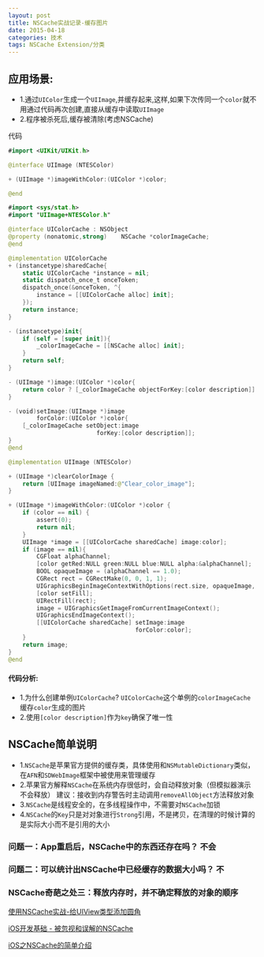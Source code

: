 ```yaml
---
layout: post
title: NSCache实战记录-缓存图片
date: 2015-04-18
categories: 技术
tags: NSCache Extension/分类
---
```


## 应用场景:
- 1.通过`UIColor`生成一个`UIImage`,并缓存起来,这样,如果下次传同一个`color`就不用通过代码再次创建,直接从缓存中读取`UIImage`
- 2.程序被杀死后,缓存被清除(考虑NSCache)

代码
```swift
#import <UIKit/UIKit.h>

@interface UIImage (NTESColor)

+ (UIImage *)imageWithColor:(UIColor *)color;

@end
```

```swift
#import <sys/stat.h>
#import "UIImage+NTESColor.h"

@interface UIColorCache : NSObject
@property (nonatomic,strong)    NSCache *colorImageCache;
@end

@implementation UIColorCache
+ (instancetype)sharedCache{
    static UIColorCache *instance = nil;
    static dispatch_once_t onceToken;
    dispatch_once(&onceToken, ^{
        instance = [[UIColorCache alloc] init];
    });
    return instance;
}

- (instancetype)init{
    if (self = [super init]){
        _colorImageCache = [[NSCache alloc] init];
    }
    return self;
}

- (UIImage *)image:(UIColor *)color{
    return color ? [_colorImageCache objectForKey:[color description]] : nil;
}

- (void)setImage:(UIImage *)image
        forColor:(UIColor *)color{
    [_colorImageCache setObject:image
                         forKey:[color description]];
}
@end

@implementation UIImage (NTESColor)

+ (UIImage *)clearColorImage {
    return [UIImage imageNamed:@"Clear_color_image"];
}

+ (UIImage *)imageWithColor:(UIColor *)color {    
    if (color == nil) {
        assert(0);
        return nil;
    }
    UIImage *image = [[UIColorCache sharedCache] image:color];
    if (image == nil){
        CGFloat alphaChannel;
        [color getRed:NULL green:NULL blue:NULL alpha:&alphaChannel];
        BOOL opaqueImage = (alphaChannel == 1.0);
        CGRect rect = CGRectMake(0, 0, 1, 1);
        UIGraphicsBeginImageContextWithOptions(rect.size, opaqueImage, [UIScreen mainScreen].scale);
        [color setFill];
        UIRectFill(rect);
        image = UIGraphicsGetImageFromCurrentImageContext();
        UIGraphicsEndImageContext();
        [[UIColorCache sharedCache] setImage:image
                                    forColor:color];
    }
    return image;
}
@end
```

#### 代码分析:
- 1.为什么创建单例`UIColorCache`?
`UIColorCache`这个单例的`colorImageCache`缓存`color`生成的图片
- 2.使用`[color description]`作为`key`确保了唯一性



## NSCache简单说明
- 1.`NSCache`是苹果官方提供的缓存类，具体使用和`NSMutableDictionary`类似，在`AFN`和`SDWebImage`框架中被使用来管理缓存
- 2.苹果官方解释`NSCache`在系统内存很低时，会自动释放对象（但模拟器演示不会释放）
    建议：接收到内存警告时主动调用`removeAllObject`方法释放对象
- 3.`NSCache`是线程安全的，在多线程操作中，不需要对`NSCache`加锁
- 4.`NSCache`的`Key`只是对对象进行`Strong`引用，不是拷贝，在清理的时候计算的是实际大小而不是引用的大小


### 问题一：App重启后，NSCache中的东西还存在吗？ 不会
### 问题二：可以统计出NSCache中已经缓存的数据大小吗？  不
### NSCache奇葩之处三：释放内存时，并不确定释放的对象的顺序


[使用NSCache实战-给UIView类型添加圆角](https://github.com/dongxiexidu/UIViewRoundCorner)

[iOS开发基础 - 被忽视和误解的NSCache](https://www.jianshu.com/p/e456b7b9f52d)

[iOS之NSCache的简单介绍](https://www.jianshu.com/p/8ad9ff204f73)
